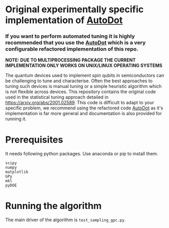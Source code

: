 # Original experimentally specific implementation of [AutoDot](https://github.com/oxquantum-repo/AutoDot)
### If you want to perform automated tuning it is highly recommended that you use the [AutoDot](https://github.com/oxquantum-repo/AutoDot) which is a very configurable refactored implementation of this repo.

**NOTE: DUE TO MULTIPROCESSING PACKAGE THE CURRENT IMPLEMENTATION ONLY WORKS ON UNIX/LINUX OPERATING SYSTEMS**

The quantum devices used to implement spin qubits in semiconductors can be challenging to tune and characterise. Often the best approaches to tuning such devices is manual tuning or a simple heuristic algorithm which is not flexible across devices. This repository contains the original code used in the statistical tuning approach detailed in https://arxiv.org/abs/2001.02589. This code is difficult to adapt to your specific problem, we recommend using the refactored code [AutoDot](https://github.com/oxquantum-repo/AutoDot) as it's implementation is far more general and documentation is also provided for running it.

# Prerequisites
It needs following python packages. Use anaconda or pip to install them.
```
scipy
numpy
matplotlib
GPy
mkl
pyDOE
```

# Running the algorithm
The main driver of the algorithm is `test_sampling_gpc.py`.

